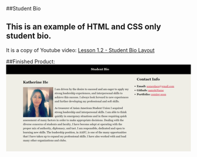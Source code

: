 ##Student Bio

This is an example of HTML and CSS only student bio.
---

It is a copy of Youtube video:
[Lesson 1.2 - Student Bio Layout](https://www.youtube.com/watch?v=kMBinXTCrXI)



##Finished Product: 
![Finished product pic](images/student-bio.png "Finished product pic")